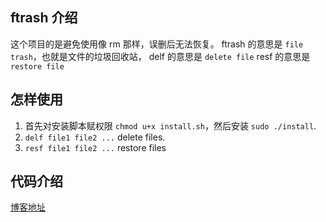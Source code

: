## ftrash 介绍
这个项目的是避免使用像 rm 那样，误删后无法恢复。
ftrash 的意思是 `file trash`，也就是文件的垃圾回收站，
delf 的意思是 `delete file`
resf 的意思是 `restore file`

## 怎样使用
1. 首先对安装脚本赋权限 `chmod u+x install.sh`，然后安装 `sudo ./install`.
2. `delf file1 file2 ...` delete files.
3. `resf file1 file2 ...` restore files

## 代码介绍
[博客地址]()
